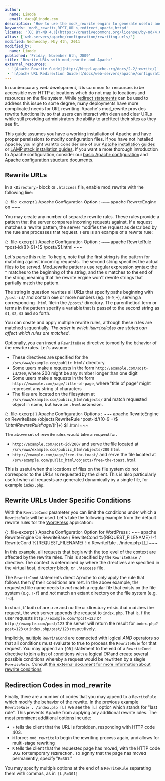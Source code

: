 ```yaml
---
author:
  name: Linode
  email: docs@linode.com
description: 'How to use the mod\_rewrite engine to generate useful and attractive URLs with the Apache HTTP server.'
keywords: 'mod\_rewrite,REST,URLs,redirect,apache,httpd'
license: '[CC BY-ND 4.0](https://creativecommons.org/licenses/by-nd/4.0)'
alias: ['web-servers/apache/configuration/rewriting-urls/']
modified: Wednesday, May 4th, 2011
modified_by:
  name: Linode
published: 'Friday, November 6th, 2009'
title: 'Rewrite URLs with mod_rewrite and Apache'
external_resources:
 - '[Apache Rewrite Guide](http://httpd.apache.org/docs/2.2/rewrite/)'
 - '[Apache URL Redirection Guide](/docs/web-servers/apache/configuration/redirecting-urls)'
---
```


In contemporary web development, it is common for resources to be accessible over HTTP at locations which do not map to locations and resources on the file system. While [redirect statements](/docs/web-servers/apache/configuration/redirecting-urls) can be used to address this issue to some degree, many deployments have more complicated needs for URL rewriting. Apache's mod\_rewrite provides rewrite functionality so that users can interact with clean and clear URLs while still providing administrators the ability to architect their sites as they see fit.

This guide assumes you have a working installation of Apache and have proper permissions to modify configuration files. If you have not installed Apache, you might want to consider one of our [Apache installation guides](/docs/web-servers/apache/) or [LAMP stack installation guides](/docs/lamp-guides/). If you want a more thorough introduction to Apache configuration, consider our [basic Apache configuration](/docs/web-servers/apache/configuration/configuration-basics) and [Apache configuration structure](/docs/web-servers/apache/configuration/configuration-structure) documents.

## Rewrite URLs

In a `<Directory>` block or `.htaccess` file, enable mod\_rewrite with the following line:

{: .file-excerpt }
Apache Configuration Option
:   ~~~ apache
    RewriteEngine on
    ~~~

You may create any number of separate rewrite rules. These rules provide a pattern that the server compares incoming requests against. If a request matches a rewrite pattern, the server modifies the request as described by the rule and processes that request. Here is an example of a rewrite rule:

{: .file-excerpt }
Apache Configuration Option
:   ~~~ apache
    RewriteRule ^post-id/([0-9]+)$ /posts/$1.html
    ~~~

Let's parse this rule: To begin, note that the first string is the pattern for matching against incoming requests. The second string specifies the actual files to be served. Mod\_rewrite patterns use regular expression syntax: the `^` matches to the beginning of the string, and the `$` matches to the end of the string, meaning that the rewrite engine won't rewrite strings that partially match the pattern.

The string in question rewrites all URLs that specify paths beginning with `/post-id/` and contain one or more numbers (eg. `[0-9]+`), serving a corresponding `.html` file in the `/posts/` directory. The parenthetical term or terms in the pattern specify a variable that is passed to the second string as `$1`, `$2`, `$3` and so forth.

You can create and apply multiple rewrite rules, although these rules are matched sequentially. *The order in which `RewriteRules` are stated can affect which rules are matched*.

Optionally, you can insert a `RewriteBase` directive to modify the behavior of the rewrite rules. Let's assume:

-   These directives are specified for the `/srv/www/example.com/public_html/` directory.
-   Some users make a requests in the form `http://example.com/post-id/200`, where 200 might be any number longer than one digit.
-   Some users make a requests in the form `http://example.com/page/title-of-page`, where "title of page" might represent any string of characters.
-   The files are located on the filesystem at `/srv/www/example.com/public_html/objects/` and match requested object in name, but have an `.html` extension.

{: .file-excerpt }
Apache Configuration Options
:   ~~~ apache
    RewriteEngine on
    RewriteBase /objects
    RewriteRule ^post-id/([0-9]+)$ $1.html
    RewriteRule ^page/([^/]+)$ $1.html
    ~~~

The above set of rewrite rules would take a request for:

-   `http://example.com/post-id/200/` and serve the file located at `/srv/www/example.com/public_html/objects/200.html`
-   `http://example.com/page/free-the-toast/` and serve the file located at `/srv/example.com/public_html/objects/free-the-toast.html`

This is useful when the locations of files on the file system do not correspond to the URLs as requested by the client. This is also particularly useful when all requests are generated dynamically by a single file, for example `index.php`.

## Rewrite URLs Under Specific Conditions

With the `RewriteCond` parameter you can limit the conditions under which a `RewriteRule` will be used. Let's take the following example from the default rewrite rules for the [WordPress](/docs/web-applications/cms-guides/wordpress/) application:

{: .file-excerpt }
Apache Configuration Option for WordPress
:   ~~~ apache
    RewriteEngine On
    RewriteBase /
    RewriteCond %{REQUEST_FILENAME} !-f
    RewriteCond %{REQUEST_FILENAME} !-d
    RewriteRule . /index.php [L]
    ~~~

In this example, all requests that begin with the top level of the context are affected by the rewrite rules. This is specified by the `RewriteBase /` directive. The context is determined by where the directives are specified in the virtual host, directory block, or `.htaccess` file.

The `RewriteCond` statements direct Apache to only apply the rule that follows them *if* their conditions are met. In the above example, the requested file name needs to *not* match a regular file that exists on the file system (e.g. `!-f`) and *not* match an extant directory on the file system (e.g. `!-d`).

In short, if both of are true and no file or directory exists that matches the request, the web server appends the request to `index.php`. That is, f the user requests `http://example.com/?post=123` or `http://example.com/post/123` the server will return the result for `index.php?post=123` or `index.php/post/123` respectively.

Implicitly, multiple `RewriteCond` are connected with logical *AND* operators so that all conditions must evaluate to true to process the `RewriteRule` for that request. You may append an `[OR]` statement to the end of a `RewriteCond` directive to join a list of conditions with a logical *OR* and create several possible conditions whereby a request would be rewritten by a single `RewriteRule`. Consult [this external document for more information about rewrite conditions](http://httpd.apache.org/docs/2.2/mod/mod_rewrite.html#rewritecond)

## Redirection Codes in mod\_rewrite

Finally, there are a number of codes that you may append to a `RewriteRule` which modify the behavior of the rewrite. In the previous example `RewriteRule . /index.php [L]` we see the `[L]` option which stands for "last rule". This prevents Apache from applying any additional rewrite rules. The most prominent additional options include:

-   `F` tells the client that the URL is forbidden, responding with HTTP code 403.
-   `N` forces `mod_rewrite` to begin the rewriting process again, and allows for multi-stage rewriting.
-   `R` tells the client that the requested page has moved, with the HTTP code 302 for temporary redirection. To signify that the page has moved permanently, specify "`R=301`."

You may specify multiple options at the end of a `RewriteRule` separating them with commas, as in: `[L,R=301]`